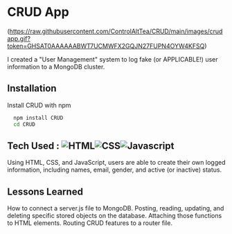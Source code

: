 
# CRUD App

(https://raw.githubusercontent.com/ControlAltTea/CRUD/main/images/crudapp.gif?token=GHSAT0AAAAAABWT7UCMWFX2GQJN27FUPN4OYW4KFSQ)

I created a  "User Management" system to log fake (or APPLICABLE!) user information to a MongoDB cluster.


## Installation

Install CRUD with npm


```bash
  npm install CRUD
  cd CRUD
```

## Tech Used : ![HTML](https://img.shields.io/badge/-HTML-orange?style=for-the-badge&logo=appveyor)![CSS](https://img.shields.io/badge/-CSS-green?style=for-the-badge&logo=appveyor)![Javascript](https://img.shields.io/badge/-Javascript-blue?style=for-the-badge&logo=appveyor)

Using HTML, CSS, and JavaScript, users are able to create their own logged information, including names, email, gender, and active (or inactive) status.

## Lessons Learned

How to connect a server.js file to MongoDB. Posting, reading, updating, and deleting specific stored objects on the database. Attaching those functions to HTML elements. Routing CRUD features to a router file.
